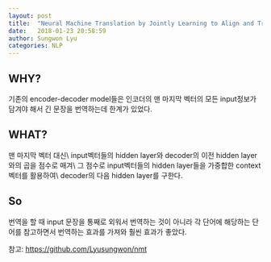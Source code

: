 ```yaml
---
layout: post
title:  "Neural Machine Translation by Jointly Learning to Align and Translate"
date:   2018-01-23 20:58:59
author: Sungwon Lyu
categories: NLP
---
```

## WHY? 
기존의 encoder-decoder model들은 인코더의 맨 마지막 벡터의 모든 input정보가 담겨야 해서 긴 문장을 번역하는데 한계가 있었다.  

## WHAT?
맨 마지막 벡터 대신\\
input벡터들의 hidden layer와 decoder의 이전 hidden layer와의 곱을 점수로 매겨\\
그 점수로 input벡터들의 hidden layer들을 가중합한 context 벡터를 활용하여\\
decoder의 다음 hidden layer를 구한다. 

## So
번역을 할 때 input 문장을 통째로 외워서 번역하는 것이 아니라 각 단어에 해당하는 단어를 참고하면서 번역하는 효과를 가져와 훨씬 효과가 좋았다.

참고: https://github.com/Lyusungwon/nmt
